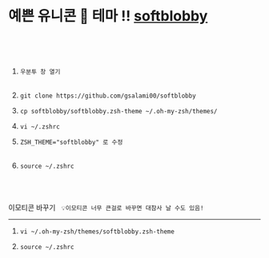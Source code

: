 <br>

예쁜 유니콘 🦄 테마 !! <a href="https://github.com/gsalami00/softblobby">softblobby</a><br><br>
===
<br>
<ol>
  <li><code>우분투 창 열기</code></li><br>
  <li><pre><code>git clone https://github.com/gsalami00/softblobby</code></pre></li>
  <li><pre><code>cp softblobby/softblobby.zsh-theme ~/.oh-my-zsh/themes/</code></pre></li>
  <li><pre><code>vi ~/.zshrc</code></pre></li>
  <li><code>ZSH_THEME="softblobby" 로 수정</code></li><br>
  <li><pre><code>source ~/.zshrc</code></pre></li>
 </ol>
<br><br><br>
이모티콘 바꾸기&nbsp;&nbsp;&nbsp;<code>💡이모티콘 너무 큰걸로 바꾸면 대참사 날 수도 있음!</code>

---
<ol>
  <li><pre><code>vi ~/.oh-my-zsh/themes/softblobby.zsh-theme</code></pre></li>
  <li><pre><code>source ~/.zshrc</code></pre><br></li>
</ol>
